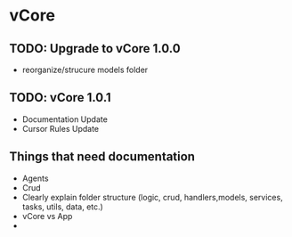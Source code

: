 # vCore

## TODO: Upgrade to vCore 1.0.0

- reorganize/strucure models folder

## TODO: vCore 1.0.1

- Documentation Update
- Cursor Rules Update

## Things that need documentation

- Agents
- Crud
- Clearly explain folder structure (logic, crud, handlers,models, services, tasks, utils, data, etc.)
- vCore vs App
-
